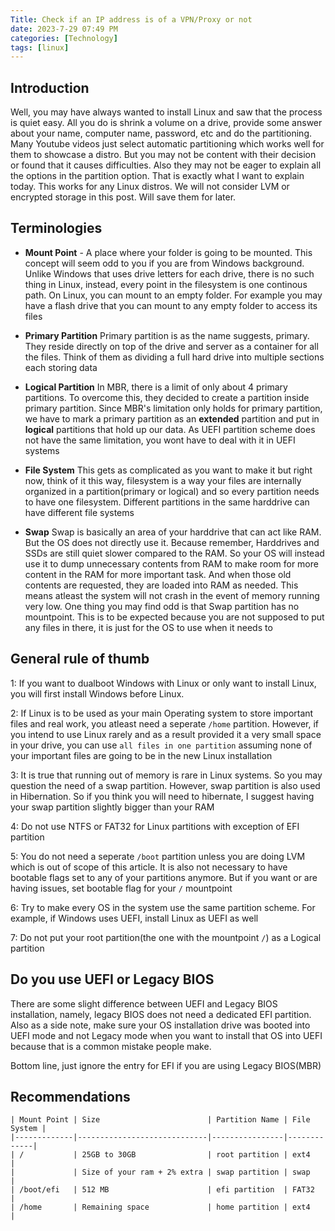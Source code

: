 ```yaml
---
Title: Check if an IP address is of a VPN/Proxy or not
date: 2023-7-29 07:49 PM
categories: [Technology]
tags: [linux]
---
```


## Introduction
Well, you may have always wanted to install Linux and saw that the process is quiet easy. All you do is shrink a volume on a drive, provide some answer about your name, computer name, password, etc and do the partitioning. Many Youtube videos just select automatic partitioning which works well for them to showcase a distro. But you may not be content with their decision or found that it causes difficulties. Also they may not be eager to explain all the options in the partition option. That is exactly what I want to explain today. This works for any Linux distros. We will not consider LVM or encrypted storage in this post. Will save them for later.

## Terminologies
* **Mount Point** - A place where your folder is going to be mounted. This concept will seem odd to you if you are from Windows background. Unlike Windows that uses drive letters for each drive, there is no such thing in Linux, instead, every point in the filesystem is one continous path. On Linux, you can mount to an empty folder. For example you may have a flash drive that you can mount to any empty folder to access its files

* **Primary Partition** Primary partition is as the name suggests, primary. They reside directly on top of the drive and server as a container for all the files. Think of them as dividing a full hard drive into multiple sections each storing data

* **Logical Partition** In MBR, there is a limit of only about 4 primary partitions. To overcome this, they decided to create a partition inside primary partition. Since MBR's limitation only holds for primary partition, we have to mark a primary partition as an **extended** partition and put in **logical** partitions that hold up our data. As UEFI partition scheme does not have the same limitation, you wont have to deal with it in UEFI systems

* **File System** This gets as complicated as you want to make it but right now, think of it this way, filesystem is a way your files are internally organized in a partition(primary or logical) and so every partition needs to have one filesystem. Different partitions in the same harddrive can have different file systems

* **Swap** Swap is basically an area of your harddrive that can act like RAM. But the OS does not directly use it. Because remember, Harddrives and SSDs are still quiet slower compared to the RAM. So your OS will instead use it to dump unnecessary contents from RAM to make room for more content in the RAM for more important task. And when those old contents are requested, they are loaded into RAM as needed. This means atleast the system will not crash in the event of memory running very low. One thing you may find odd is that Swap partition has no mountpoint. This is to be expected because you are not supposed to put any files in there, it is just for the OS to use when it needs to

## General rule of thumb
1: If you want to dualboot Windows with Linux or only want to install Linux, you will first install Windows before Linux.

2: If Linux is to be used as your main Operating system to store important files and real work, you atleast need a seperate ``/home`` partition. However, if you intend to use Linux rarely and as a result provided it a very small space in your drive, you can use ``all files in one partition`` assuming none of your important files are going to be in the new Linux installation

3: It is true that running out of memory is rare in Linux systems. So you may question the need of a swap partition. However, swap partition is also used in Hibernation. So if you think you will need to hibernate, I suggest having your swap partition slightly bigger than your RAM

4: Do not use NTFS or FAT32 for Linux partitions with exception of EFI partition

5: You do not need a seperate ``/boot`` partition unless you are doing LVM which is out of scope of this article. It is also not necessary to have bootable flags set to any of your partitions anymore. But if you want or are having issues, set bootable flag for your ``/`` mountpoint

6: Try to make every OS in the system use the same partition scheme. For example, if Windows uses UEFI, install Linux as UEFI as well

7: Do not put your root partition(the one with the mountpoint ``/``) as a Logical partition


## Do you use UEFI or Legacy BIOS
There are some slight difference between UEFI and Legacy BIOS installation, namely, legacy BIOS does not need a dedicated EFI partition. Also as a side note, make sure your OS installation drive was booted into UEFI mode and not Legacy mode when you want to install that OS into UEFI because that is a common mistake people make.

Bottom line, just ignore the entry for EFI if you are using Legacy BIOS(MBR)

## Recommendations
```
| Mount Point | Size                        | Partition Name | File System |
|-------------|-----------------------------|----------------|-------------|
| /           | 25GB to 30GB                | root partition | ext4        |
|             | Size of your ram + 2% extra | swap partition | swap        |
| /boot/efi   | 512 MB                      | efi partition  | FAT32       |
| /home       | Remaining space             | home partition | ext4        |
```